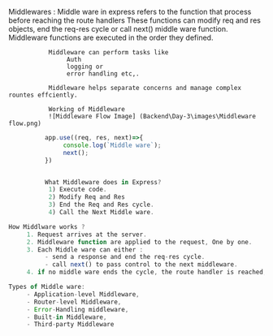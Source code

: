 Middlewares :
               Middle ware in express refers to the function that process before reaching the route handlers
               These functions can modify req and res objects, end the req-res cycle or call next() middle ware function.
               Middleware functions are executed in the order they defined.

               Middleware can perform tasks like
                    Auth
                    logging or
                    error handling etc,.

               Middleware helps separate concerns and manage complex rountes effciently.

               Working of Middleware
               ![Middleware Flow Image] (Backend\Day-3\images\Middleware flow.png)
```javascript
          app.use((req, res, next)=>{
               console.log(`Middle ware`);
               next();
          })


          What Middleware does in Express?
           1) Execute code.
           2) Modify Req and Res
           3) End the Req and Res cycle.
           4) Call the Next Middle ware.

How Middlware works ?
     1. Request arrives at the server.
     2. Middleware function are applied to the request, One by one.
     3. Each Middle ware can either :
          - send a response and end the req-res cycle.
          - call next() to pass control to the next middleware.
     4. if no middle ware ends the cycle, the route handler is reached, and the final response is sent.

Types of Middle ware:
     - Application-level Middleware,
     - Router-level Middleware,
     - Error-Handling middleware,
     - Built-in Middleware,
     - Third-party Middleware